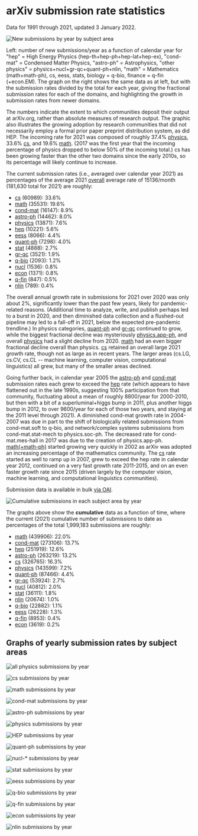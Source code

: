 # arXiv submission rate statistics

Data for 1991 through 2021, updated 3 January 2022.

![New submissions by year by subject area](newsubs.png)

Left: number of new submissions/year as a function of calendar year for "hep" = High Energy Physics (hep-th+hep-ph+hep-lat+hep-ex), "cond-mat" = Condensed Matter Physics, "astro-ph" = Astrophysics, "other physics" = physics+nucl+gr-qc+quant-ph+nlin, "math" = Mathematics (math+math-ph), cs, eess, stats, biology = q-bio, finance = q-fin (+econ.EM). The graph on the right shows the same data as at left, but with the submission rates divided by the total for each year, giving the fractional submission rates for each of the domains, and highlighting the growth in submission rates from newer domains.

The numbers indicate the extent to which communities deposit their output at arXiv.org, rather than absolute measures of research output. The graphic also illustrates the growing adoption by research communities that did not necessarily
employ a formal prior paper preprint distribution system, as did HEP. The incoming rate for 2021 was composed of roughly 37.4% [physics](#phys_yearly), 33.6% [cs](#cs_yearly), and 19.6% [math](#math_yearly).
(2017 was the first year that the incoming percentage of physics dropped to below 50% of the incoming total.) cs has been growing faster than the other two domains since the early 2010s, so its percentage will likely continue to increase.

The current submission rates (i.e., averaged over calendar year 2021) as percentages of the average 2021 [overall](http://arxiv.org/stats/monthly_submissions) average rate of 15136/month (181,630 total for 2021) are roughly:

-   [cs](#cs_yearly) (60989): 33.6%
-   [math](#math_yearly) (35531): 19.6%
-   [cond-mat](#cond-mat_yearly) (16147): 8.9%
-   [astro-ph](#astro-ph_yearly) (14462): 8.0%
-   [physics](#physics_yearly) (13871): 7.6%
-   [hep](#hep_yearly) (10221): 5.6%
-   [eess](#eess_yearly) (8066): 4.4%
-   [quant-ph](#quant-ph_yearly) (7298): 4.0%
-   [stat](#stat_yearly) (4888): 2.7%
-   [gr-qc](#gr-qc_yearly) (3521): 1.9%
-   [q-bio](#q-bio_yearly) (2093): 1.2%
-   [nucl](#nucl_yearly) (1536): 0.8%
-   [econ](#econ_yearly) (1371): 0.8%
-   [q-fin](#q-fin_yearly) (847): 0.5%
-   [nlin](#nlin_yearly) (789): 0.4%</li>

The overall annual growth rate in submissions for 2021 over 2020 was only about 2%, significantly lower than the past few years, likely for pandemic-related reasons. (Additional time to analyze, write, and publish perhaps led to a burst in 2020, and then diminished data collection and a flushed-out pipeline may led to a fall-off in 2021, below the expected pre-pandemic trendline.) In physics categories, [quant-ph](#quant-ph_yearly) and [gr-qc](#gr-qc_yearly) continued to grow, while the biggest fractional decline was mysteriously [physics.app-ph](#physics_yearly), and overall [physics](#phys_yearly) had a slight decline from 2020. [math](#math_yearly) had an even bigger fractional decline overall than physics. [cs](#cs_yearly) retained an overall large 2021 growth rate, though not as large as in recent years. The larger areas (cs.LG, cs.CV, cs.CL
-- machine learning, computer vision, computational linguistics) all grew, but many of the smaller areas declined.

Going further back, in calendar year 2005 the [astro-ph](#astro-ph_yearly) and [cond-mat](#cond-mat_yearly) submission rates each grew to exceed the [hep](#hep_yearly) rate (which appears to have flattened out in the late 1990s, suggesting 100% participation from that community, fluctuating about a mean of roughly 8800/year for 2000-2010, but then with a bit of a superluminal+higgs bump in 2011, plus another higgs bump in 2012, to over 9600/year for each of those two years, and staying at the 2011 level through 2021). A diminished cond-mat growth rate in 2004-2007 was due in part to the shift of biologically related submissions from cond-mat.soft to q-bio, and network/complex systems submissions from cond-mat.stat-mech to physics.soc-ph. The decreased rate for cond-mat.mes-hall in 2017 was due to the creation of physics.app-ph. [math(+math-ph)](#math_yearly) started growing very quickly in 2002 as arXiv was adopted an increasing percentage of the mathematics community. The [cs](#cs_yearly) rate started as well to ramp up in 2007, grew to exceed the hep rate in calendar year 2012, continued on a very fast growth rate 2011-2015, and on an even faster growth rate since 2015 (driven largely by the computer vision, machine learning, and computational linguistics communities).

Submission data is available in bulk [via OAI](../../oa).



![Cumulative submissions in each subject area by year](cumsubs.png)

The graphs above show the **cumulative** data as a function of time, where the current (2021) cumulative number of submissions to date as percentages of the total 1,999,183 submissions are roughly:

-   [math](#math_yearly) (439906): 22.0%
-   [cond-mat](#cond-mat_yearly) (273106): 13.7%
-   [hep](#hep_yearly) (251919): 12.6%
-   [astro-ph](#astro-ph_yearly) (263219): 13.2%
-   [cs](#cs_yearly) (326765): 16.3%
-   [physics](#physics_yearly) (143599): 7.2%
-   [quant-ph](#quant-ph_yearly) (87466): 4.4%
-   [gr-qc](#gr-qc_yearly) (53924): 2.7%
-   [nucl](#nucl_yearly) (40812): 2.0%
-   [stat](#stat_yearly) (36111): 1.8%
-   [nlin](#nlin_yearly) (20674): 1.0%
-   [q-bio](#q-bio_yearly) (22882): 1.1%
-   [eess](#eess_yearly) (26228): 1.3%
-   [q-fin](#q-fin_yearly) (8953): 0.4%
-   [econ](#econ_yearly) (3619): 0.2%

## Graphs of yearly submission rates by subject areas

![all physics submissions by year](phys_yearly.png)

<span id="cs_yearly"></span>

![cs submissions by year](cs_yearly.png)

<span id="math_yearly"></span>

![math submissions by year](math_yearly.png)

<span id="cond-mat_yearly"></span>

![cond-mat submissions by year](cond-mat_yearly.png)

<span id="astro-ph_yearly"></span>

![astro-ph submissions by year](astro-ph_yearly.png)

<span id="physics_yearly"></span>

![physics submissions by year](physics_yearly.png)

<span id="hep_yearly"></span>

![HEP submissions by year](hep_yearly.png)

<span id="quant-ph_yearly"></span><span id="gr-qc_yearly"></span>

![quant-ph submissions by year](quant-ph_gr-qc_yearly.png)   

<span id="nucl_yearly"></span><span id="nucl_yearly"></span>

![nucl-\* submissions by year](nucl_yearly.png)

<span id="stat_yearly"></span>

![stat submissions by year](stat_yearly.png)

<span id="eess_yearly"></span>

![eess submissions by year](eess_yearly.png)

<span id="q-bio_yearly"></span>

![q-bio submissions by year](q-bio_yearly.png)

<span id="q-fin_yearly"></span>

![q-fin submissions by year](q-fin_yearly.png)

<span id="econ_yearly"></span>

![econ submissions by year](econ_yearly.png)

<span id="nlin_yearly"></span>

![nlin submissions by year](nlin_yearly.png)
